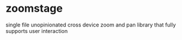 # zoomstage
single file unopinionated cross device zoom and pan library that fully supports user interaction
